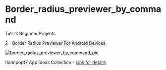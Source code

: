 # Border_radius_previewer_by_command

Tier-1: Beginner Projects

2 - Border Radius Previewer For Android Devices

![border_radius_previewer_by_command_pic](https://user-images.githubusercontent.com/50905347/126342793-7f029808-63b9-4c3f-aa4b-5a61d168debd.jpg)

florinpop17 App Ideas Collection - [Link for details](https://github.com/florinpop17/app-ideas)
